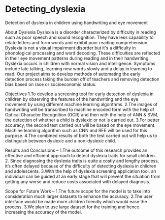 # Detecting_dyslexia
Detection of dyslexia in children using handwriting and eye movement


About Dyslexia
Dyslexia is a disorder characterized by difficulty in reading such as poor speech and sound 
recognition. They have less capability to relate letters and form words and exhibit poor reading 
comprehension. Dyslexia is not a visual impairment disorder but it's a difficulty in phonological 
processing and word decoding. These difficulties are reflected in their eye movement patterns 
during reading and in their handwriting.
Dyslexia occurs in children with normal vision and intelligence. Symptoms include late 
talking, learning new words slowly and a delay in learning to read. Our project aims to 
develop methods of automating the early detection process taking the burden off of 
teachers and removing detection bias based on race or socioeconomic status.

Objectives
1.To develop a screening tool for early detection of dyslexia in children by observing the features of the handwriting and the eye movement by using different machine learning algorithms.
2.The images of handwriting will be transcribed to machine encoded form with the help of Optical Character Recognition (OCR) and then with the help of ANN & SVM, the detection of whether a child is dyslexic or not is carried out.
3.For better accuracy, the second test carried out will be based on the eye movement. Machine learning algorithm such as CNN and RFE will be used for this purpose.
4.The combined results of both the test carried out will help us to distinguish between dyslexic and a non-dyslexic child.

Results and Conclusions –
1.The outcome of this research provides an effective and efficient approach to detect dyslexia traits for small children.
2. Since diagnosing the dyslexia traits is quite a costly and lengthy process, it’s often delayed because of the difficulty of detecting dyslexia in children and adolescents.
3.With the help of dyslexia screening application tool, an individual can be guided at an early stage that will prevent the situation from getting any worse and reduce costs associated with delayed diagnosis.

Scope for Future Work –
1.The future scope for the model is to take into consideration much larger datasets to enhance the accuracy.
2.The user interface would be made more children friendly which would ease the process.
3.We plan to use large dataset for the training and hence increasing the accuracy of the model.

